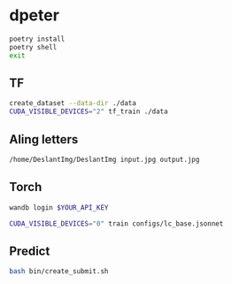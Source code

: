 # dpeter

```bash
poetry install
poetry shell
exit
```

## TF

```bash
create_dataset --data-dir ./data
CUDA_VISIBLE_DEVICES="2" tf_train ./data
```

## Aling letters
```bash
/home/DeslantImg/DeslantImg input.jpg output.jpg
```

## Torch
```bash
wandb login $YOUR_API_KEY

CUDA_VISIBLE_DEVICES="0" train configs/lc_base.jsonnet
```


## Predict 

```bash
bash bin/create_submit.sh
```

